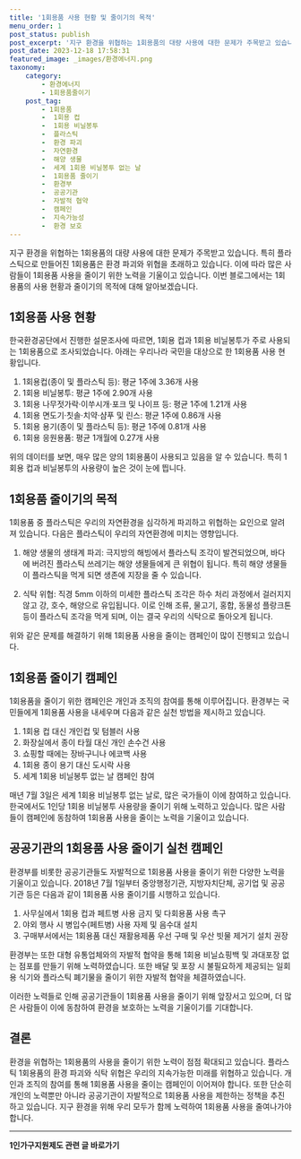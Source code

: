 ```yaml
---
title: '1회용품 사용 현황 및 줄이기의 목적'
menu_order: 1
post_status: publish
post_excerpt: '지구 환경을 위협하는 1회용품의 대량 사용에 대한 문제가 주목받고 있습니다. 특히 플라스틱으로 만들어진 1회용품은 환경 파괴와 위협을 초래하고 있습니다. 이에 따라 많은 사람들이 1회용품 사용을 줄이기 위한 노력을 기울이고 있습니다. 이번 블로그에서는 1회용품의 사용 현황과 줄이기의 목적에 대해 알아보겠습니다.'
post_date: 2023-12-18 17:58:31
featured_image: _images/환경에너지.png
taxonomy:
    category:
        - 환경에너지
        - 1회용품줄이기
    post_tag:
        - 1회용품
        -  1회용 컵
        -  1회용 비닐봉투
        -  플라스틱
        -  환경 파괴
        -  자연환경
        -  해양 생물
        -  세계 1회용 비닐봉투 없는 날
        -  1회용품 줄이기
        -  환경부
        -  공공기관
        -  자발적 협약
        -  캠페인
        -  지속가능성
        -  환경 보호
---
```



지구 환경을 위협하는 1회용품의 대량 사용에 대한 문제가 주목받고 있습니다. 특히 플라스틱으로 만들어진 1회용품은 환경 파괴와 위협을 초래하고 있습니다. 이에 따라 많은 사람들이 1회용품 사용을 줄이기 위한 노력을 기울이고 있습니다. 이번 블로그에서는 1회용품의 사용 현황과 줄이기의 목적에 대해 알아보겠습니다.

## 1회용품 사용 현황

한국환경공단에서 진행한 설문조사에 따르면, 1회용 컵과 1회용 비닐봉투가 주로 사용되는 1회용품으로 조사되었습니다. 아래는 우리나라 국민을 대상으로 한 1회용품 사용 현황입니다.

1. 1회용컵(종이 및 플라스틱 등): 평균 1주에 3.36개 사용
2. 1회용 비닐봉투: 평균 1주에 2.90개 사용
3. 1회용 나무젓가락·이쑤시개·포크 및 나이프 등: 평균 1주에 1.21개 사용
4. 1회용 면도기·칫솔·치약·샴푸 및 린스: 평균 1주에 0.86개 사용
5. 1회용 용기(종이 및 플라스틱 등): 평균 1주에 0.81개 사용
6. 1회용 응원용품: 평균 1개월에 0.27개 사용

위의 데이터를 보면, 매우 많은 양의 1회용품이 사용되고 있음을 알 수 있습니다. 특히 1회용 컵과 비닐봉투의 사용량이 높은 것이 눈에 띕니다.

## 1회용품 줄이기의 목적

1회용품 중 플라스틱은 우리의 자연환경을 심각하게 파괴하고 위협하는 요인으로 알려져 있습니다. 다음은 플라스틱이 우리의 자연환경에 미치는 영향입니다.

1. 해양 생물의 생태계 파괴: 극지방의 해빙에서 플라스틱 조각이 발견되었으며, 바다에 버려진 플라스틱 쓰레기는 해양 생물들에게 큰 위협이 됩니다. 특히 해양 생물들이 플라스틱을 먹게 되면 생존에 지장을 줄 수 있습니다.

2. 식탁 위협: 직경 5mm 이하의 미세한 플라스틱 조각은 하수 처리 과정에서 걸러지지 않고 강, 호수, 해양으로 유입됩니다. 이로 인해 조류, 물고기, 홍합, 동물성 플랑크톤 등이 플라스틱 조각을 먹게 되며, 이는 결국 우리의 식탁으로 돌아오게 됩니다.

위와 같은 문제를 해결하기 위해 1회용품 사용을 줄이는 캠페인이 많이 진행되고 있습니다.

## 1회용품 줄이기 캠페인

1회용품을 줄이기 위한 캠페인은 개인과 조직의 참여를 통해 이루어집니다. 환경부는 국민들에게 1회용품 사용을 내세우며 다음과 같은 실천 방법을 제시하고 있습니다.

1. 1회용 컵 대신 개인컵 및 텀블러 사용
2. 화장실에서 종이 타월 대신 개인 손수건 사용
3. 쇼핑할 때에는 장바구니나 에코백 사용
4. 1회용 종이 용기 대신 도시락 사용
5. 세계 1회용 비닐봉투 없는 날 캠페인 참여

매년 7월 3일은 세계 1회용 비닐봉투 없는 날로, 많은 국가들이 이에 참여하고 있습니다. 한국에서도 1인당 1회용 비닐봉투 사용량을 줄이기 위해 노력하고 있습니다. 많은 사람들이 캠페인에 동참하여 1회용품 사용을 줄이는 노력을 기울이고 있습니다.

## 공공기관의 1회용품 사용 줄이기 실천 캠페인

환경부를 비롯한 공공기관들도 자발적으로 1회용품 사용을 줄이기 위한 다양한 노력을 기울이고 있습니다. 2018년 7월 1일부터 중앙행정기관, 지방자치단체, 공기업 및 공공기관 등은 다음과 같이 1회용품 사용 줄이기를 시행하고 있습니다.

1. 사무실에서 1회용 컵과 페트병 사용 금지 및 다회용품 사용 촉구
2. 야외 행사 시 병입수(페트병) 사용 자제 및 음수대 설치
3. 구매부서에서는 1회용품 대신 재활용제품 우선 구매 및 우산 빗물 제거기 설치 권장

환경부는 또한 대형 유통업체와의 자발적 협약을 통해 1회용 비닐쇼핑백 및 과대포장 없는 점포를 만들기 위해 노력하였습니다. 또한 배달 및 포장 시 불필요하게 제공되는 일회용 식기와 플라스틱 폐기물을 줄이기 위한 자발적 협약을 체결하였습니다.

이러한 노력들로 인해 공공기관들이 1회용품 사용을 줄이기 위해 앞장서고 있으며, 더 많은 사람들이 이에 동참하여 환경을 보호하는 노력을 기울이기를 기대합니다.

## 결론

환경을 위협하는 1회용품의 사용을 줄이기 위한 노력이 점점 확대되고 있습니다. 플라스틱 1회용품의 환경 파괴와 식탁 위협은 우리의 지속가능한 미래를 위협하고 있습니다. 개인과 조직의 참여를 통해 1회용품 사용을 줄이는 캠페인이 이어져야 합니다. 또한 단순히 개인의 노력뿐만 아니라 공공기관이 자발적으로 1회용품 사용을 제한하는 정책을 추진하고 있습니다. 지구 환경을 위해 우리 모두가 함께 노력하여 1회용품 사용을 줄여나가야 합니다.
<!-- wp:separator -->
<hr class="wp-block-separator has-alpha-channel-opacity"/>
<!-- /wp:separator -->

<!-- wp:group {"backgroundColor":"base","layout":{"type":"constrained"}} -->
<div class="wp-block-group has-base-background-color has-background"><!-- wp:paragraph {"align":"center","fontSize":"medium"} -->
<p class="has-text-align-center has-large-font-size"><strong>1인가구지원제도 관련 글 바로가기</strong></p>
<!-- /wp:paragraph -->


<!-- wp:latest-posts
{"categories":[{"id":14321,"count":19,"description":"","link":"https://uknowlaw.com/category/1%ec%9d%b8%ea%b0%80%ea%b5%ac%ec%a7%80%ec%9b%90%ec%a0%9c%eb%8f%84/","name":"1인가구지원제도","slug":"1인가구지원제도","taxonomy":"category","parent":0,"meta":[],"_links":{"self":[{"href":"https://uknowlaw.com/wp-json/wp/v2/categories/14321"}],"collection":[{"href":"https://uknowlaw.com/wp-json/wp/v2/categories"}],"about":[{"href":"https://uknowlaw.com/wp-json/wp/v2/taxonomies/category"}],"wp:post_type":[{"href":"https://uknowlaw.com/wp-json/wp/v2/posts?categories=14321"}],"curies":[{"name":"wp","href":"https://api.w.org/{rel}","templated":true}]}}],"postsToShow":100,"excerptLength":28,"postLayout":"grid","columns":2,"featuredImageAlign":"left","featuredImageSizeSlug":"large","fontSize":"small"} /--></div>
<!-- /wp:group -->